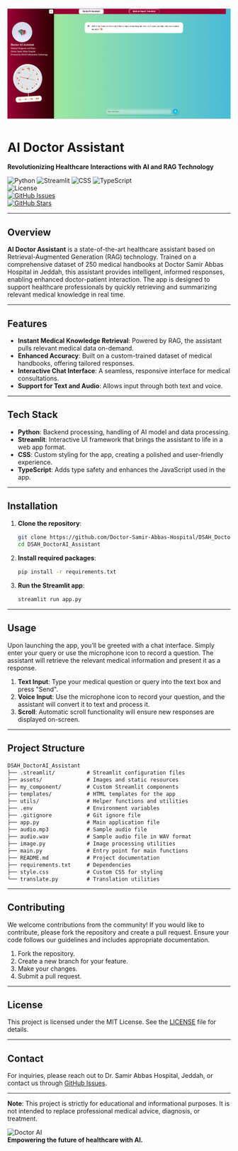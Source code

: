 
# ![AI Doctor Assistant](assets/logo.png)  
# AI Doctor Assistant  
**Revolutionizing Healthcare Interactions with AI and RAG Technology**  

![Python](https://img.shields.io/badge/Python-3.8%2B-blue) 
![Streamlit](https://img.shields.io/badge/Streamlit-1.2.0-green) 
![CSS](https://img.shields.io/badge/CSS-custom-lightgrey) 
![TypeScript](https://img.shields.io/badge/TypeScript-4.0%2B-brightgreen)  
![License](https://img.shields.io/github/license/YourUsername/DSAH_DoctorAI_Assistant)  
[![GitHub Issues](https://img.shields.io/github/issues/YourUsername/DSAH_DoctorAI_Assistant)](https://github.com/YourUsername/DSAH_DoctorAI_Assistant/issues)  
[![GitHub Stars](https://img.shields.io/github/stars/YourUsername/DSAH_DoctorAI_Assistant)](https://github.com/YourUsername/DSAH_DoctorAI_Assistant/stargazers)

---

## Overview  

**AI Doctor Assistant** is a state-of-the-art healthcare assistant based on Retrieval-Augmented Generation (RAG) technology. Trained on a comprehensive dataset of 250 medical handbooks at Doctor Samir Abbas Hospital in Jeddah, this assistant provides intelligent, informed responses, enabling enhanced doctor-patient interaction. The app is designed to support healthcare professionals by quickly retrieving and summarizing relevant medical knowledge in real time.  

---

## Features  

- **Instant Medical Knowledge Retrieval**: Powered by RAG, the assistant pulls relevant medical data on-demand.  
- **Enhanced Accuracy**: Built on a custom-trained dataset of medical handbooks, offering tailored responses.  
- **Interactive Chat Interface**: A seamless, responsive interface for medical consultations.  
- **Support for Text and Audio**: Allows input through both text and voice.  

---

## Tech Stack  

- **Python**: Backend processing, handling of AI model and data processing.  
- **Streamlit**: Interactive UI framework that brings the assistant to life in a web app format.  
- **CSS**: Custom styling for the app, creating a polished and user-friendly experience.  
- **TypeScript**: Adds type safety and enhances the JavaScript used in the app.  

---

## Installation  

1. **Clone the repository**:
   ```bash
   git clone https://github.com/Doctor-Samir-Abbas-Hospital/DSAH_DoctorAI_Assistant
   cd DSAH_DoctorAI_Assistant
   ```

2. **Install required packages**:
   ```bash
   pip install -r requirements.txt
   ```

3. **Run the Streamlit app**:
   ```bash
   streamlit run app.py
   ```

---

## Usage  

Upon launching the app, you’ll be greeted with a chat interface. Simply enter your query or use the microphone icon to record a question. The assistant will retrieve the relevant medical information and present it as a response.

1. **Text Input**: Type your medical question or query into the text box and press "Send".  
2. **Voice Input**: Use the microphone icon to record your question, and the assistant will convert it to text and process it.  
3. **Scroll**: Automatic scroll functionality will ensure new responses are displayed on-screen.  

---

## Project Structure  

```plaintext
DSAH_DoctorAI_Assistant
├── .streamlit/          # Streamlit configuration files
├── assets/              # Images and static resources
├── my_component/        # Custom Streamlit components
├── templates/           # HTML templates for the app
├── utils/               # Helper functions and utilities
├── .env                 # Environment variables
├── .gitignore           # Git ignore file
├── app.py               # Main application file
├── audio.mp3            # Sample audio file
├── audio.wav            # Sample audio file in WAV format
├── image.py             # Image processing utilities
├── main.py              # Entry point for main functions
├── README.md            # Project documentation
├── requirements.txt     # Dependencies
├── style.css            # Custom CSS for styling
└── translate.py         # Translation utilities
```

---

## Contributing  

We welcome contributions from the community! If you would like to contribute, please fork the repository and create a pull request. Ensure your code follows our guidelines and includes appropriate documentation.  

1. Fork the repository.  
2. Create a new branch for your feature.  
3. Make your changes.  
4. Submit a pull request.  

---

## License  

This project is licensed under the MIT License. See the [LICENSE](LICENSE) file for details.  

---

## Contact  

For inquiries, please reach out to Dr. Samir Abbas Hospital, Jeddah, or contact us through [GitHub Issues](https://github.com/YourUsername/DSAH_DoctorAI_Assistant/issues).  

---

**Note**: This project is strictly for educational and informational purposes. It is not intended to replace professional medical advice, diagnosis, or treatment.



![Doctor AI](https://img.shields.io/badge/Built_with-RAG-red)  
**Empowering the future of healthcare with AI.**  

